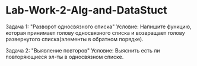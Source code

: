 # Lab-Work-2-Alg-and-DataStuct
﻿Задача 1: "Разворот односвязного списка"
Условие: Напишите функцию, которая принимает голову односвязного списка
и возвращает голову развернутого списка(элементы в обратном порядке).

Задача 2: "Выявление повторов"
Условие: Выяснить есть ли повторяющиеся эл-ты в односвязном списке.
